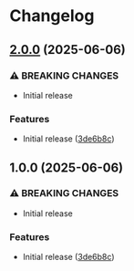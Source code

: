 # Changelog

## [2.0.0](https://github.com/Sleavely/factorio-rcon-prometheus-exporter/compare/v1.0.0...v2.0.0) (2025-06-06)


### ⚠ BREAKING CHANGES

* Initial release

### Features

* Initial release ([3de6b8c](https://github.com/Sleavely/factorio-rcon-prometheus-exporter/commit/3de6b8c35cc5b55063d3f004c9db91a1c57938e8))

## 1.0.0 (2025-06-06)


### ⚠ BREAKING CHANGES

* Initial release

### Features

* Initial release ([3de6b8c](https://github.com/Sleavely/factorio-rcon-prometheus-exporter/commit/3de6b8c35cc5b55063d3f004c9db91a1c57938e8))
